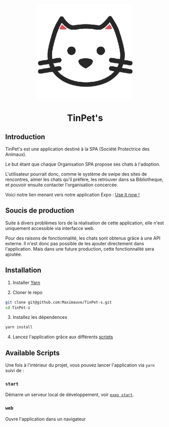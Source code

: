 <p align="center">
  <img
    width="300px"
    src="docs/logo.png"
    alt="TinPet's Logo" />
</p>

<h1 align="center">TinPet's</h1>

## Introduction

TinPet's est une application destiné à la SPA (Société Protectrice des Animaux).

Le but étant que chaque Organisation SPA propose ses chats à l'adoption.

L'utilisateur pourrait donc, comme le système de swipe des sites de rencontres, aimer les chats qu'il préfère,
les retrouver dans sa Bibliotheque, et pouvoir ensuite contacter l'organisation concercée.

Voici notre lien menant vers notre application Expo :
[Use it now !](https://expo.dev/@mattox40/venn-project?serviceType=classic&distribution=expo-go)

## Soucis de production

Suite à divers problèmes lors de la réalisation de cette application, elle n'est uniquement accessible via interfacce web.

Pour des raisons de fonctionnalité, les chats sont obtenus grâce à une API externe.
Il n'est donc pas possible de les ajouter directement dans l'application.
Mais dans une future production, cette fonctionnalité sera ajoutée.

## Installation

1. Installer [Yarn](https://classic.yarnpkg.com/en/docs/install)

2. Cloner le repo

```sh
git clone git@github.com:Maximauve/TinPet-s.git
cd TinPet-s
```

3. Installez les dépendences

```sh
yarn install
```

4. Lancez l'application grâce aux différents [scripts](README.md#scripts)

## Available Scripts

Une fois à l'intérieur du projet, vous pouvez lancer l'application via `yarn` suivi de :

### `start`

Démarre un serveur local de développement, voir [`expo start`](https://docs.expo.dev/workflow/expo-cli/#expo-start).

### `web`

Ouvre l'application dans un navigateur
